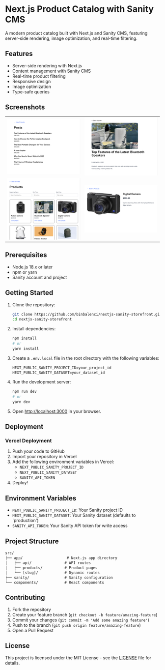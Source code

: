 # Next.js Product Catalog with Sanity CMS

A modern product catalog built with Next.js and Sanity CMS, featuring server-side rendering, image optimization, and real-time filtering.

## Features

- Server-side rendering with Next.js
- Content management with Sanity CMS
- Real-time product filtering
- Responsive design
- Image optimization
- Type-safe queries

## Screenshots

<table>
  <tr>
    <td><img src="https://github.com/binbalenci/nextjs-sanity-storefront/raw/main/public/screenshots/1.png" alt="Screenshot 1" width="400"/></td>
    <td><img src="https://github.com/binbalenci/nextjs-sanity-storefront/raw/main/public/screenshots/2.png" alt="Screenshot 2" width="400"/></td>
  </tr>
  <tr>
    <td><img src="https://github.com/binbalenci/nextjs-sanity-storefront/raw/main/public/screenshots/3.png" alt="Screenshot 3" width="400"/></td>
    <td><img src="https://github.com/binbalenci/nextjs-sanity-storefront/raw/main/public/screenshots/4.png" alt="Screenshot 4" width="400"/></td>
  </tr>
</table>

## Prerequisites

- Node.js 18.x or later
- npm or yarn
- Sanity account and project

## Getting Started

1. Clone the repository:

   ```bash
   git clone https://github.com/binbalenci/nextjs-sanity-storefront.git
   cd nextjs-sanity-storefront
   ```

2. Install dependencies:

   ```bash
   npm install
   # or
   yarn install
   ```

3. Create a `.env.local` file in the root directory with the following variables:

   ```
   NEXT_PUBLIC_SANITY_PROJECT_ID=your_project_id
   NEXT_PUBLIC_SANITY_DATASET=your_dataset_id
   ```

4. Run the development server:

   ```bash
   npm run dev
   # or
   yarn dev
   ```

5. Open [http://localhost:3000](http://localhost:3000) in your browser.

## Deployment

### Vercel Deployment

1. Push your code to GitHub
2. Import your repository in Vercel
3. Add the following environment variables in Vercel:
   - `NEXT_PUBLIC_SANITY_PROJECT_ID`
   - `NEXT_PUBLIC_SANITY_DATASET`
   - `SANITY_API_TOKEN`
4. Deploy!

## Environment Variables

- `NEXT_PUBLIC_SANITY_PROJECT_ID`: Your Sanity project ID
- `NEXT_PUBLIC_SANITY_DATASET`: Your Sanity dataset (defaults to 'production')
- `SANITY_API_TOKEN`: Your Sanity API token for write access

## Project Structure

```
src/
├── app/                    # Next.js app directory
│   ├── api/               # API routes
│   ├── products/          # Product pages
│   └── [slug]/            # Dynamic routes
├── sanity/                # Sanity configuration
└── components/            # React components
```

## Contributing

1. Fork the repository
2. Create your feature branch (`git checkout -b feature/amazing-feature`)
3. Commit your changes (`git commit -m 'Add some amazing feature'`)
4. Push to the branch (`git push origin feature/amazing-feature`)
5. Open a Pull Request

## License

This project is licensed under the MIT License - see the [LICENSE](LICENSE) file for details.
